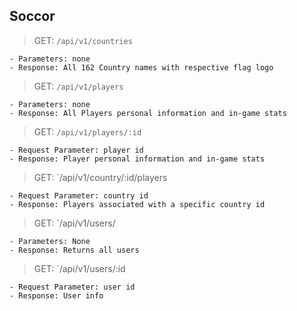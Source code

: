 ## Soccor

> GET: `/api/v1/countries`

    - Parameters: none
    - Response: All 162 Country names with respective flag logo

> GET: `/api/v1/players`

    - Parameters: none
    - Response: All Players personal information and in-game stats

> GET: `/api/v1/players/:id`

    - Request Parameter: player id
    - Response: Player personal information and in-game stats
    
> GET:  `/api/v1/country/:id/players

    - Request Parameter: country id
    - Response: Players associated with a specific country id

> GET:  `/api/v1/users/

    - Parameters: None
    - Response: Returns all users
    
> GET:  `/api/v1/users/:id

    - Request Parameter: user id
    - Response: User info
